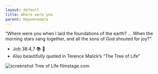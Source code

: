 ```yaml
---
layout: default
title: Where were you
parent: Hypomnemata
---
```


“Where were you when I laid the foundations of the earth? … When the morning stars sang together, and all the sons of God shouted for joy?”

- Job 38:4,7 📚 💬
- Also beautifully quoted in Terence Malick’s “The Tree of Life”
  


![screenshot Tree of Life filmstage.com](https://7robots.micro.blog/uploads/2024/e2b177f6e0.jpg "screenshot Tree of Life filmstage.com")

